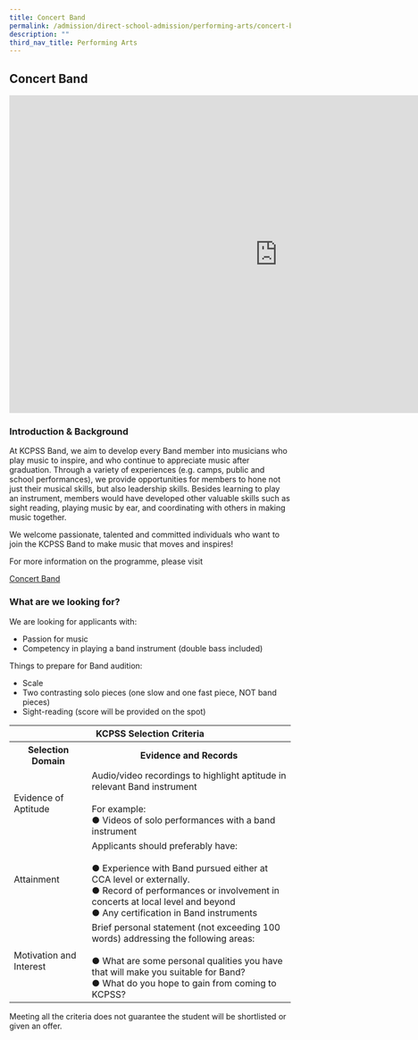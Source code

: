 ```yaml
---
title: Concert Band
permalink: /admission/direct-school-admission/performing-arts/concert-band/
description: ""
third_nav_title: Performing Arts
---
```

## Concert Band

<iframe allowfullscreen="true" height="569" width="960" frameborder="0" src="https://docs.google.com/presentation/d/e/2PACX-1vQ4CVtWlNlg1wfRlQsn_PXeQPoV8UCW3AYEAFZe3EaxjMd2fMRgSbNMt0ggGqaiUwri4ELW0dqV7M9o/embed?start=true&amp;loop=true&amp;delayms=3000"></iframe>

### Introduction &amp; Background


At KCPSS Band, we aim to develop every Band member into musicians who play music to inspire, and who continue to appreciate music after graduation. Through a variety of experiences (e.g. camps, public and school performances), we provide opportunities for members to hone not just their musical skills, but also leadership skills. Besides learning to play an instrument, members would have developed other valuable skills such as sight reading, playing music by ear, and coordinating with others in making music together.

We welcome passionate, talented and committed individuals who want to join the KCPSS Band to make music that moves and inspires!

For more information on the programme, please visit

[Concert Band](https://www.kuochuanpresbyteriansec.moe.edu.sg/the-kuo-chuan-experience/co-curricular-activities-cca/performing-arts/concert-band/)

### What are we looking for?


We are looking for applicants with:
* Passion for music
* Competency in playing a band instrument (double bass included)


Things to prepare for Band audition: 

* Scale
* Two contrasting solo pieces (one slow and one fast piece, NOT band pieces)
* Sight-reading (score will be provided on the spot)

 
 <table>
<thead>
  <tr>
    <th colspan="2">KCPSS Selection Criteria</th>
  </tr>
</thead>
<tbody>
  <tr>
    <th>Selection Domain</th>
    <th>Evidence and Records</th>
  </tr>
  <tr>
    <td>Evidence of Aptitude</td>
    <td>Audio/video recordings to highlight aptitude in relevant Band instrument<br> <br>For example:<br>●       Videos of solo performances with a band instrument</td>
  </tr>
  <tr>
    <td>Attainment</td>
    <td>Applicants should preferably have:<br> <br>●       Experience with Band pursued either at CCA level or externally.<br>●       Record of performances or involvement in concerts at local level and beyond<br>●       Any certification in Band instruments</td>
  </tr>
  <tr>
    <td>Motivation and Interest</td>
    <td>Brief personal statement (not exceeding 100 words) addressing the following areas:<br> <br>●       What are some personal qualities you have that will make you suitable for Band?<br>●       What do you hope to gain from coming to KCPSS?</td>
  </tr>
</tbody>
</table>

Meeting all the criteria does not guarantee the student will be shortlisted or given an offer.